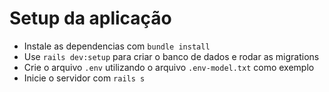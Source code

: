 # Setup da aplicação

- Instale as dependencias com `bundle install`
- Use `rails dev:setup` para criar o banco de dados e rodar as migrations
- Crie o arquivo `.env` utilizando o arquivo `.env-model.txt` como exemplo
- Inicie o servidor com `rails s`
